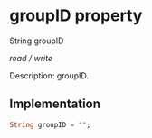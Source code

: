 


# groupID property







String groupID
  
_<span class="feature">read / write</span>_



<p>Description: groupID.</p>



## Implementation

```dart
String groupID = "";
```







